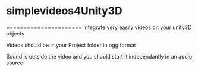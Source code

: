 # simplevideos4Unity3D
======================
Integrate very easily videos on your unity3D objects

Videos should be in your Project folder in ogg format

Sound is outside the video and you should start it independantly in an audio source

